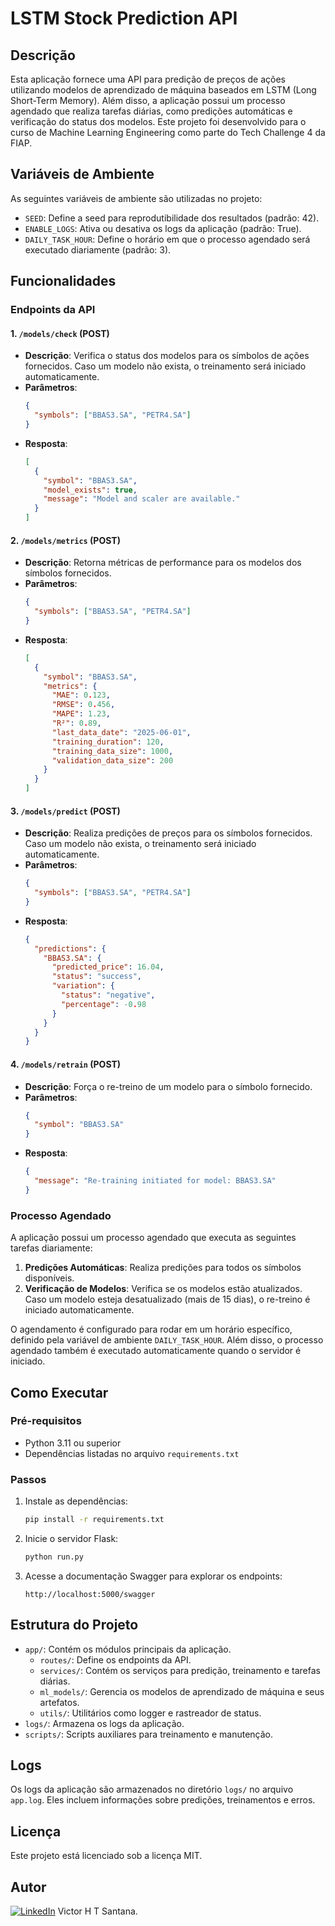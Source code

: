 # LSTM Stock Prediction API

## Descrição
Esta aplicação fornece uma API para predição de preços de ações utilizando modelos de aprendizado de máquina baseados em LSTM (Long Short-Term Memory). Além disso, a aplicação possui um processo agendado que realiza tarefas diárias, como predições automáticas e verificação do status dos modelos. Este projeto foi desenvolvido para o curso de Machine Learning Engineering como parte do Tech Challenge 4 da FIAP.

## Variáveis de Ambiente
As seguintes variáveis de ambiente são utilizadas no projeto:
- `SEED`: Define a seed para reprodutibilidade dos resultados (padrão: 42).
- `ENABLE_LOGS`: Ativa ou desativa os logs da aplicação (padrão: True).
- `DAILY_TASK_HOUR`: Define o horário em que o processo agendado será executado diariamente (padrão: 3).

## Funcionalidades

### Endpoints da API

#### 1. `/models/check` (POST)
- **Descrição**: Verifica o status dos modelos para os símbolos de ações fornecidos. Caso um modelo não exista, o treinamento será iniciado automaticamente.
- **Parâmetros**:
  ```json
  {
    "symbols": ["BBAS3.SA", "PETR4.SA"]
  }
  ```
- **Resposta**:
  ```json
  [
    {
      "symbol": "BBAS3.SA",
      "model_exists": true,
      "message": "Model and scaler are available."
    }
  ]
  ```

#### 2. `/models/metrics` (POST)
- **Descrição**: Retorna métricas de performance para os modelos dos símbolos fornecidos.
- **Parâmetros**:
  ```json
  {
    "symbols": ["BBAS3.SA", "PETR4.SA"]
  }
  ```
- **Resposta**:
  ```json
  [
    {
      "symbol": "BBAS3.SA",
      "metrics": {
        "MAE": 0.123,
        "RMSE": 0.456,
        "MAPE": 1.23,
        "R²": 0.89,
        "last_data_date": "2025-06-01",
        "training_duration": 120,
        "training_data_size": 1000,
        "validation_data_size": 200
      }
    }
  ]
  ```

#### 3. `/models/predict` (POST)
- **Descrição**: Realiza predições de preços para os símbolos fornecidos. Caso um modelo não exista, o treinamento será iniciado automaticamente.
- **Parâmetros**:
  ```json
  {
    "symbols": ["BBAS3.SA", "PETR4.SA"]
  }
  ```
- **Resposta**:
  ```json
  {
    "predictions": {
      "BBAS3.SA": {
        "predicted_price": 16.04,
        "status": "success",
        "variation": {
          "status": "negative",
          "percentage": -0.98
        }
      }
    }
  }
  ```

#### 4. `/models/retrain` (POST)
- **Descrição**: Força o re-treino de um modelo para o símbolo fornecido.
- **Parâmetros**:
  ```json
  {
    "symbol": "BBAS3.SA"
  }
  ```
- **Resposta**:
  ```json
  {
    "message": "Re-training initiated for model: BBAS3.SA"
  }
  ```

### Processo Agendado
A aplicação possui um processo agendado que executa as seguintes tarefas diariamente:
1. **Predições Automáticas**: Realiza predições para todos os símbolos disponíveis.
2. **Verificação de Modelos**: Verifica se os modelos estão atualizados. Caso um modelo esteja desatualizado (mais de 15 dias), o re-treino é iniciado automaticamente.

O agendamento é configurado para rodar em um horário específico, definido pela variável de ambiente `DAILY_TASK_HOUR`. Além disso, o processo agendado também é executado automaticamente quando o servidor é iniciado.

## Como Executar

### Pré-requisitos
- Python 3.11 ou superior
- Dependências listadas no arquivo `requirements.txt`

### Passos
1. Instale as dependências:
   ```bash
   pip install -r requirements.txt
   ```

2. Inicie o servidor Flask:
   ```bash
   python run.py
   ```

3. Acesse a documentação Swagger para explorar os endpoints:
   ```
   http://localhost:5000/swagger
   ```

## Estrutura do Projeto
- `app/`: Contém os módulos principais da aplicação.
  - `routes/`: Define os endpoints da API.
  - `services/`: Contém os serviços para predição, treinamento e tarefas diárias.
  - `ml_models/`: Gerencia os modelos de aprendizado de máquina e seus artefatos.
  - `utils/`: Utilitários como logger e rastreador de status.
- `logs/`: Armazena os logs da aplicação.
- `scripts/`: Scripts auxiliares para treinamento e manutenção.

## Logs
Os logs da aplicação são armazenados no diretório `logs/` no arquivo `app.log`. Eles incluem informações sobre predições, treinamentos e erros.

## Licença
Este projeto está licenciado sob a licença MIT.

## Autor
[![LinkedIn](https://img.shields.io/badge/LinkedIn-blue?logo=linkedin)](https://www.linkedin.com/in/victor-hugo-teles-de-santana-359ba260/) Victor H T Santana.